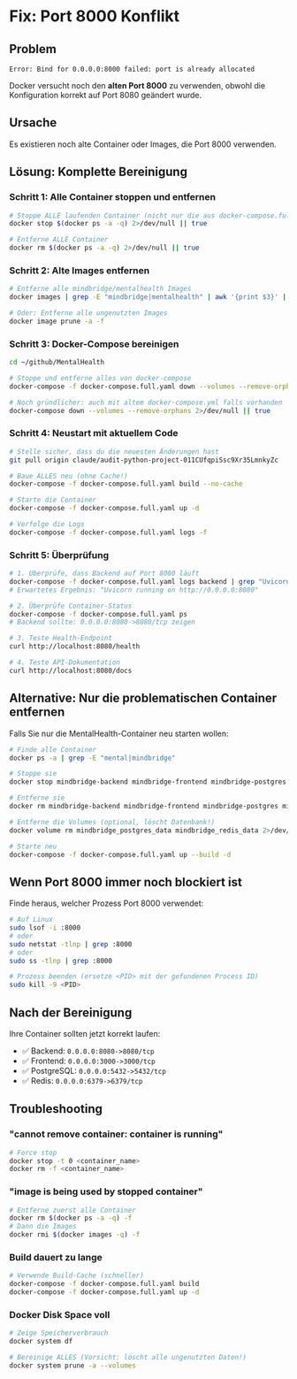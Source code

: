 # Fix: Port 8000 Konflikt

## Problem
```
Error: Bind for 0.0.0.0:8000 failed: port is already allocated
```

Docker versucht noch den **alten Port 8000** zu verwenden, obwohl die Konfiguration korrekt auf Port 8080 geändert wurde.

## Ursache
Es existieren noch alte Container oder Images, die Port 8000 verwenden.

## Lösung: Komplette Bereinigung

### Schritt 1: Alle Container stoppen und entfernen
```bash
# Stoppe ALLE laufenden Container (nicht nur die aus docker-compose.full.yaml)
docker stop $(docker ps -a -q) 2>/dev/null || true

# Entferne ALLE Container
docker rm $(docker ps -a -q) 2>/dev/null || true
```

### Schritt 2: Alte Images entfernen
```bash
# Entferne alle mindbridge/mentalhealth Images
docker images | grep -E "mindbridge|mentalhealth" | awk '{print $3}' | xargs docker rmi -f 2>/dev/null || true

# Oder: Entferne alle ungenutzten Images
docker image prune -a -f
```

### Schritt 3: Docker-Compose bereinigen
```bash
cd ~/github/MentalHealth

# Stoppe und entferne alles von docker-compose
docker-compose -f docker-compose.full.yaml down --volumes --remove-orphans

# Noch gründlicher: auch mit altem docker-compose.yml falls vorhanden
docker-compose down --volumes --remove-orphans 2>/dev/null || true
```

### Schritt 4: Neustart mit aktuellem Code
```bash
# Stelle sicher, dass du die neuesten Änderungen hast
git pull origin claude/audit-python-project-011CUfqpiSsc9Xr35LmnkyZc

# Baue ALLES neu (ohne Cache!)
docker-compose -f docker-compose.full.yaml build --no-cache

# Starte die Container
docker-compose -f docker-compose.full.yaml up -d

# Verfolge die Logs
docker-compose -f docker-compose.full.yaml logs -f
```

### Schritt 5: Überprüfung
```bash
# 1. Überprüfe, dass Backend auf Port 8080 läuft
docker-compose -f docker-compose.full.yaml logs backend | grep "Uvicorn running"
# Erwartetes Ergebnis: "Uvicorn running on http://0.0.0.0:8080"

# 2. Überprüfe Container-Status
docker-compose -f docker-compose.full.yaml ps
# Backend sollte: 0.0.0.0:8080->8080/tcp zeigen

# 3. Teste Health-Endpoint
curl http://localhost:8080/health

# 4. Teste API-Dokumentation
curl http://localhost:8080/docs
```

## Alternative: Nur die problematischen Container entfernen

Falls Sie nur die MentalHealth-Container neu starten wollen:

```bash
# Finde alle Container
docker ps -a | grep -E "mental|mindbridge"

# Stoppe sie
docker stop mindbridge-backend mindbridge-frontend mindbridge-postgres mindbridge-redis 2>/dev/null || true

# Entferne sie
docker rm mindbridge-backend mindbridge-frontend mindbridge-postgres mindbridge-redis 2>/dev/null || true

# Entferne die Volumes (optional, löscht Datenbank!)
docker volume rm mindbridge_postgres_data mindbridge_redis_data 2>/dev/null || true

# Starte neu
docker-compose -f docker-compose.full.yaml up --build -d
```

## Wenn Port 8000 immer noch blockiert ist

Finde heraus, welcher Prozess Port 8000 verwendet:

```bash
# Auf Linux
sudo lsof -i :8000
# oder
sudo netstat -tlnp | grep :8000
# oder
sudo ss -tlnp | grep :8000

# Prozess beenden (ersetze <PID> mit der gefundenen Process ID)
sudo kill -9 <PID>
```

## Nach der Bereinigung

Ihre Container sollten jetzt korrekt laufen:
- ✅ Backend: `0.0.0.0:8080->8080/tcp`
- ✅ Frontend: `0.0.0.0:3000->3000/tcp`
- ✅ PostgreSQL: `0.0.0.0:5432->5432/tcp`
- ✅ Redis: `0.0.0.0:6379->6379/tcp`

## Troubleshooting

### "cannot remove container: container is running"
```bash
# Force stop
docker stop -t 0 <container_name>
docker rm -f <container_name>
```

### "image is being used by stopped container"
```bash
# Entferne zuerst alle Container
docker rm $(docker ps -a -q) -f
# Dann die Images
docker rmi $(docker images -q) -f
```

### Build dauert zu lange
```bash
# Verwende Build-Cache (schneller)
docker-compose -f docker-compose.full.yaml build
docker-compose -f docker-compose.full.yaml up -d
```

### Docker Disk Space voll
```bash
# Zeige Speicherverbrauch
docker system df

# Bereinige ALLES (Vorsicht: löscht alle ungenutzten Daten!)
docker system prune -a --volumes
```

